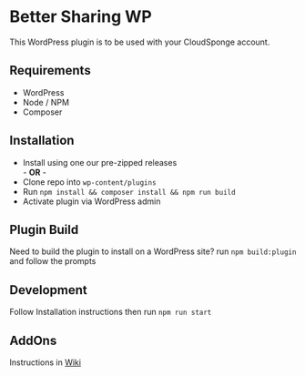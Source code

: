 # Better Sharing WP

This WordPress plugin is to be used with your CloudSponge account.

## Requirements

- WordPress
- Node / NPM
- Composer

## Installation

- Install using one our pre-zipped releases  
  \- **OR** -
- Clone repo into `wp-content/plugins`
- Run `npm install && composer install && npm run build`
- Activate plugin via WordPress admin

## Plugin Build

Need to build the plugin to install on a WordPress site? run `npm build:plugin` and follow the prompts

## Development

Follow Installation instructions then run `npm run start`

## AddOns

Instructions in [Wiki](https://github.com/cloudsponge/better-sharing-wp/wiki/Creating-an-AddOn)
